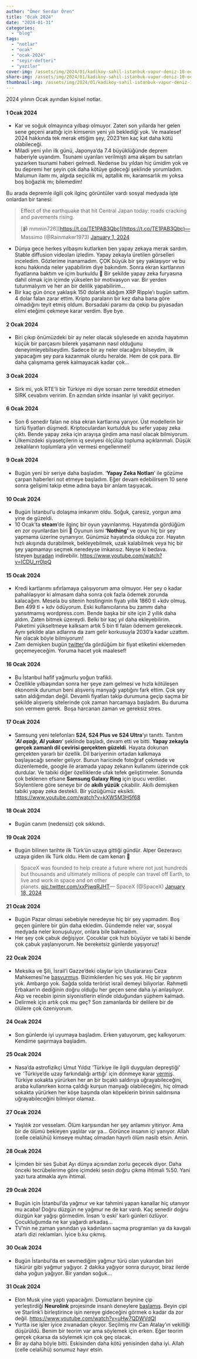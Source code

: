 ```yaml
---
author: "Ömer Serdar Ören"
title: "Ocak 2024"
date: "2024-01-31"
categories: 
  - "blog"
tags: 
  - "notlar"
  - "ocak"
  - "ocak-2024"
  - "seyir-defteri"
  - "yazilar"
cover-img: /assets/img/2024/01/kadikoy-sahil-istanbuk-vapur-deniz-10-ocak-2024-1024x768-1.jpg
share-img: /assets/img/2024/01/kadikoy-sahil-istanbuk-vapur-deniz-10-ocak-2024-1024x768-1.jpg
thumbnail-img: /assets/img/2024/01/kadikoy-sahil-istanbuk-vapur-deniz-10-ocak-2024-1024x768-1.jpg
---
```


2024 yılının Ocak ayından kişisel notlar.

#### 1 Ocak 2024

- Kar ve soğuk olmayınca yılbaşı olmuyor. Zaten son yıllarda her gelen sene geçeni arattığı için kimsenin yeni yılı beklediği yok. Ve maalesef 2024 hakkında tek merak ettiğim şey, 2023’ten kaç kat daha kötü olabileceği.
- Miladi yeni yılın ilk günü, Japonya’da 7.4 büyüklüğünde deprem haberiyle uyandım. Tsunami uyarıları verilmişti ama akşam bu satırları yazarken tsunami haberi gelmedi. Nedense bu yıldan hiç ümidim yok ve bu depremi her şeyin çok daha kötüye gideceği şeklinde yorumladım. Malumun ilamı mı, algıda seçicilik mi, aptallık mı, karamsarlık mı yoksa boş boğazlık mı; bilemedim!

Bu arada depremle ilgili çok ilginç görüntüler vardı sosyal medyada işte onlardan bir tanesi:

> Effect of the earthquake that hit Central Japan today: roads cracking and pavements rising.  
>   
> \[📹 mmmin726\][https://t.co/TE1PAB3Qbc](https://t.co/TE1PAB3Qbc)— Massimo (@Rainmaker1973) [January 1, 2024](https://twitter.com/Rainmaker1973/status/1741834726061506631)

- Dünya gece herkes yılbaşını kutlarken ben yapay zekaya merak sardım. Stable diffusion videoları izledim. Yapay zekayla üretilen görselleri inceledim. Gözlerime inanamadım. ÇOK büyük bir şey yaklaşıyor ve bu konu hakkında neler yapabilirim diye bakındım. Sonra ekran kartlarının fiyatlarına baktım ve içim burkuldu 🙂 Bir şekilde yapay zeka furyasına dahil olmak için içimde yükselen bir motivasyon var. Bir yerden tutunmalıyım ve her an bir delilik yapabilirim…
- Bir kaç gün önce yaklaşık 150 dolarlık aldığım XRP Ripple’ı bugün sattım. 4 dolar falan zarar ettim. Kripto paraların bir kez daha bana göre olmadığını teyit etmiş oldum. Borsadaki paramı da çekip bu piyasadan elimi eteğimi çekmeye karar verdim. Bye bye.

#### 2 Ocak 2024

- Biri çıkıp önümüzdeki bir ay neler olacak söylesede en azında hayatımın küçük bir parçasını bilerek yaşamanın nasıl olduğunu deneyimleyebilseydim. Sadece bir ay neler olacağını bilseydim, ilk yapacağım şey para kazanmak olurdu heralde. Hem de çok para. Bir daha çalışmama gerek kalmayacak kadar çok… 

#### 3 Ocak 2024

- Sirk mi, yok RTE’li bir Türkiye mi diye sorsan zerre tereddüt etmeden SİRK cevabını veririm. En azından sirkte insanlar iyi vakit geçiriyor.

#### 6 Ocak 2024

- Son 6 senedir falan ne olsa ekran kartlarına yarıyor. Üst modellerin bir türlü fiyatları düşmedi. Kriptoculardan kurtulduk bu sefer yapay zeka çıktı. Bende yapay zeka için arayışa girdim ama nasıl olacak bilmiyorum.
- Ülkemizdeki siyasetçilerin iq seviyesi ölçülüp topluma açıklanmalı. Düşük zekalıların toplumlara yön vermesi engellenmeli!

#### 9 Ocak 2024

- Bugün yeni bir seriye daha başladım. ‘**Yapay Zeka Notları**‘ ile gözüme çarpan haberleri not etmeye başladım. Eğer devam edebilirsem 10 sene sonra gelişimi takip etme adına baya bir anlam taşıyacak.

#### 10 Ocak 2024

- Bugün İstanbul’u dolaşma imkanım oldu. Soğuk, çaresiz, yorgun ama yine de güzeldi.
- 10 Ocak’ta **steam**‘de ilginç bir oyun yayınlanmış. Hayatımda gördüğüm en zor oyunlardan biri 🙂 Oyunun ismi **‘Nothing’** ve oyun hiç bir şey yapmama üzerine oynanıyor. Günümüz hayatında oldukça zor. Hayatın hızlı akışında durabilmek, bekleyebilmek, uzak kalabilmek veya hiç bir şey yapmamayı seçmek neredeyse imkansız. Neyse ki bedava. İsteyen [buradan](https://store.steampowered.com/app/2696480/Nothing/) indirebilir. <https://www.youtube.com/watch?v=ICDU_rr0lpQ>

#### 15 Ocak 2024

- Kredi kartlarımı sıfırlamaya çalışıyorum ama olmuyor. Her şey o kadar pahalılaşıyor ki almasam daha sonra çok fazla ödemek zorunda kalacağım. Mesela bu sitenin hostinginin fiyatı yıllık 1860 tl +kdv olmuş. Ben 499 tl + kdv ödüyorum. Eski kullanıcılarına bu zammı daha yansıtmamış wordpress.com. Bende başka bir site için 2 yıllık daha aldım. Zaten bitmek üzereydi. Belki bir kaç yıl daha ekleyebilirim. Paketimi yükseltmeye kalksam artık 5 bin tl falan ödemem gerekecek. Aynı şekilde alan adlarına da zam gelir korkusuyla 2030’a kadar uzattım. Ne olacak böyle bilmiyorum!
- Zam demişken bugün [twitter](https://twitter.com/bosunatiklama/status/1746891890539065561)‘da gördüğüm bir fiyat etiketini eklemeden geçemeyeceğim. Yoruma hacet yok maalesef!

#### 16 Ocak 2024

- Bu İstanbul hafif yağmurlu yoğun trafikli.
- Özellikle yılbaşından sonra her şeye zam gelmesi ve hızla kötüleşen ekonomik durumun beni alışveriş manyağı yaptığını fark ettim. Çok şey satın aldığımdan değil. Devamlı fiyatları takip durumuna geçip saçma bir şekilde alışveriş sitelerinde çok zaman harcamaya başladım. Bu duruma son vermem gerek. Boşa harcanan zaman ve gereksiz stres.

#### 17 Ocak 2024

- Samsung yeni telefonları **S24, S24 Plus ve S24 Ultra**‘yı tanıttı. Tanıtım ‘_**AI aşağı, AI yukarı**_‘ şeklinde başladı, devam etti ve bitti. **Yapay zekayla gerçek zamanlı dil çevirisi gerçekten güzeldi**. Hayata dokunan gerçekten yararlı bir özellik. Dil bariyerinin ortadan kalkmaya başlayacağı seneler geliyor. Bunun haricinde fotoğraf çekmede ve düzenlemede, google ile aramada yapay zekanın kullanımı üzerinde çok durdular. Ve tabiki diğer özelliklerde ufak tefek geliştirmeler. Sonunda çok beklenen efsane **Samsung Galaxy Ring** için ipucu verdiler. Söylentilere göre seneye bir de **akıllı yüzük** çıkabilir. Akıllı demişken tabiki yapay zeka destekli. Bir yüzüğümüz eksikti. <https://www.youtube.com/watch?v=kXW5M3H5f68>

#### 18 Ocak 2024

- Bugün canım (nedensiz) çok sıkkındı.

#### 19 Ocak 2024

- Bugün bilinen tarihte ilk Türk’ün uzaya gittiği gündür. Alper Gezeravcı uzaya giden ilk Türk oldu. Hem de cam kenarı 🙂

> SpaceX was founded to help create a future where not just hundreds but thousands and ultimately millions of people can travel off Earth, to live and work in space and on other planets. [pic.twitter.com/xxPjwqRJHT](https://t.co/xxPjwqRJHT)— SpaceX (@SpaceX) [January 18, 2024](https://twitter.com/SpaceX/status/1748091418978218142)

#### 21 Ocak 2024

- Bugün Pazar olması sebebiyle neredeyse hiç bir şey yapmadım. Boş geçen günlere bir gün daha ekledim. Gündemde neler var, sosyal medyada neler konuşuluyor, onlara bile bakmadım.
- Her şey çok çabuk değişiyor. Çocuklar çok hızlı büyüyor ve tabi ki bende çok çabuk yaşlanıyorum. Ne bereketsiz günlerde yaşıyoruz!

#### 22 Ocak 2024

- Meksika ve Şili, İsrail’i Gazze’deki olaylar için Uluslararası Ceza Mahkemesi’ne [başvurmuş](https://www.yeniasya.com.tr/dunya/meksika-ve-sili-de-israil-i-sikayet-etti_592799). Bizimkilerden hiç ses yok. Hiç bir yaptırım yok. Ambargo yok. Sağda solda terörist israil demeyi biliyorlar. Rahmetli Erbakan’ın dediğinin doğru olduğu her geçen sene daha iyi anlaşılıyor. Akp ve recebin ipinin siyonistlerin elinde olduğundan şüphem kalmadı.
- Delirmek için artık çok mu geç? Son zamanlarda bir delilere bir de ölülere çok özeniyorum.

#### 24 Ocak 2024

- Son günlerde iyi uyumaya başladım. Erken yatuyorum, geç kalkıyorum. Kendime şaşırmaya başladım.

#### 25 Ocak 2024

- Nasa’da astrofizikçi Umut Yıldız ‘Türkiye ile ilgili duyguları depreştiği’ ve ’Türkiye’de uzay farkındalığı arttığı’ için dönmeye karar [vermiş](https://www.donanimhaber.com/nasa-dan-ayrilan-umut-yildiz-turkiye-de-uzay-farkindaligi-artti--173431). Türkiye sokakta yürürken her an bir bıçaklı saldırıya uğrayabileceğini, araba kullanırken korna çaldığı kurşun manyağı olabileceğini, hiç olmadı sokakta yürürken her köşe başında olan köpeklerin birinin saldırısına uğrayabileceğini bilmiyor olamaz.

#### 27 Ocak 2024

- Yaşlılık zor vesselam. Ölüm karşısından her şey anlamını yitiriyor. Ama bir de ölümü bekleyen yaşlılar var ya… Görünce insanın içi yanıyor. Allah (celle celalühü) kimseye muhtaç olmadan hayırlı ölüm nasib etsin. Amin.

#### 28 Ocak 2024

- İçimden bir ses Şubat Ayı dünya açısından zorlu geçecek diyor. Daha önceki tecrübelerime göre içimdeki sesin doğru çıkma ihtimali %50. Yani yazı tura atmakla aynı ihtimal.

#### 29 Ocak 2024

- Bugün için İstanbul’da yağmur ve kar tahmini yapan kanallar hiç utanıyor mu acaba! Doğru düzgün ne yağmur ne de kar vardı. Kaç senedir doğru düzgün kar yağışı görmedim. İnsan ‘o eski’ karlı günleri özlüyor. Çocukluğumda ne kar yağardı arkadaş…
- TV’nin ne zaman yanından ya kadınların saçma programları ya da kavgalı atarlı dizi reklamları. İyice b.ku çıkmış.

#### 30 Ocak 2024

- Bugün İstanbul’da en sevmediğim yağmur türü olan yukarıdan biri tükürür gibi yağmur yağıyor. 2 dakika yağıyor sonra duruyor, biraz ilerde daha yoğun yağıyor. Bir yandan soğuk…

#### 31 Ocak 2024

- Elon Musk yine yaptı yapacağını. Domuzların beynine çip yerleştirdiği **Neurolink** projesinde insanlı deneylere [başlamış](https://twitter.com/elonmusk/status/1752098683024220632). Beyin çipi ve Starlink’i birleştirince işin nereye gideceğini görmek o kadar da zor değil. <https://www.youtube.com/watch?v=uHw7QDWVdQI>
- Yurtta ise işler iyice zıvanadan çıkıyor. Seçilmiş mv Can Atalay’ın vekilliği düşürüldü. Benim bir teorim var ama söylemek için erken. Eğer teorim gerçek çıkarsa da söylemek için çok geç olacak.
- Bir ay daha böyle bitti. Eskisinden daha kötü yenisinden daha iyi. Allah (celle celalühü) sonumuz hayır etsin.
